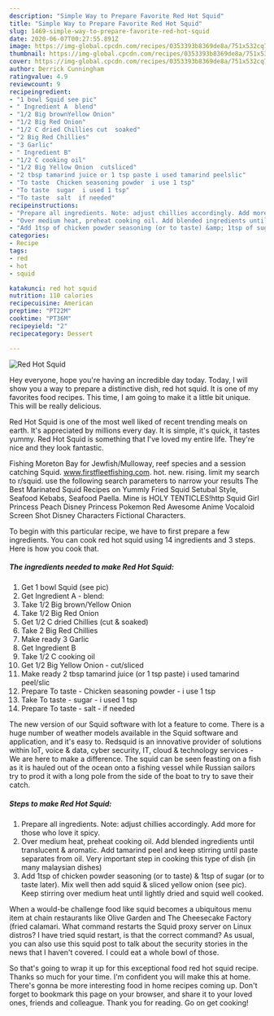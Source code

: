 ```yaml
---
description: "Simple Way to Prepare Favorite Red Hot Squid"
title: "Simple Way to Prepare Favorite Red Hot Squid"
slug: 1469-simple-way-to-prepare-favorite-red-hot-squid
date: 2020-06-07T00:27:55.891Z
image: https://img-global.cpcdn.com/recipes/0353393b8369de8a/751x532cq70/red-hot-squid-recipe-main-photo.jpg
thumbnail: https://img-global.cpcdn.com/recipes/0353393b8369de8a/751x532cq70/red-hot-squid-recipe-main-photo.jpg
cover: https://img-global.cpcdn.com/recipes/0353393b8369de8a/751x532cq70/red-hot-squid-recipe-main-photo.jpg
author: Derrick Cunningham
ratingvalue: 4.9
reviewcount: 9
recipeingredient:
- "1 bowl Squid see pic"
- " Ingredient A  blend"
- "1/2 Big brownYellow Onion"
- "1/2 Big Red Onion"
- "1/2 C dried Chillies cut  soaked"
- "2 Big Red Chillies"
- "3 Garlic"
- " Ingredient B"
- "1/2 C cooking oil"
- "1/2 Big Yellow Onion  cutsliced"
- "2 tbsp tamarind juice or 1 tsp paste i used tamarind peelslic"
- "To taste  Chicken seasoning powder  i use 1 tsp"
- "To taste  sugar  i used 1 tsp"
- "To taste  salt  if needed"
recipeinstructions:
- "Prepare all ingredients. Note: adjust chillies accordingly. Add more for those who love it spicy."
- "Over medium heat, preheat cooking oil. Add blended ingredients until translucent &amp; aromatic. Add tamarind peel and keep stirring until paste separates from oil. Very important step in cooking this type of dish (in many malaysian dishes)"
- "Add 1tsp of chicken powder seasoning (or to taste) &amp; 1tsp of sugar (or to taste later). Mix well then add squid &amp; sliced yellow onion (see pic). Keep stirring over medium heat until lightly dried and squid well cooked."
categories:
- Recipe
tags:
- red
- hot
- squid

katakunci: red hot squid 
nutrition: 110 calories
recipecuisine: American
preptime: "PT22M"
cooktime: "PT36M"
recipeyield: "2"
recipecategory: Dessert

---
```



![Red Hot Squid](https://img-global.cpcdn.com/recipes/0353393b8369de8a/751x532cq70/red-hot-squid-recipe-main-photo.jpg)

Hey everyone, hope you're having an incredible day today. Today, I will show you a way to prepare a distinctive dish, red hot squid. It is one of my favorites food recipes. This time, I am going to make it a little bit unique. This will be really delicious.

Red Hot Squid is one of the most well liked of recent trending meals on earth. It's appreciated by millions every day. It is simple, it's quick, it tastes yummy. Red Hot Squid is something that I've loved my entire life. They're nice and they look fantastic.

Fishing Moreton Bay for Jewfish/Mulloway, reef species and a session catching Squid. www.firstfleetfishing.com. hot. new. rising. limit my search to r/squid. use the following search parameters to narrow your results The Best Marinated Squid Recipes on Yummly Fried Squid Setubal Style, Seafood Kebabs, Seafood Paella. Mine is HOLY TENTICLES!http Squid Girl Princess Peach Disney Princess Pokemon Red Awesome Anime Vocaloid Screen Shot Disney Characters Fictional Characters.


To begin with this particular recipe, we have to first prepare a few ingredients. You can cook red hot squid using 14 ingredients and 3 steps. Here is how you cook that.

<!--inarticleads1-->

##### The ingredients needed to make Red Hot Squid:

1. Get 1 bowl Squid (see pic)
1. Get  Ingredient A - blend:
1. Take 1/2 Big brown/Yellow Onion
1. Take 1/2 Big Red Onion
1. Get 1/2 C dried Chillies (cut &amp; soaked)
1. Take 2 Big Red Chillies
1. Make ready 3 Garlic
1. Get  Ingredient B
1. Take 1/2 C cooking oil
1. Get 1/2 Big Yellow Onion - cut/sliced
1. Make ready 2 tbsp tamarind juice (or 1 tsp paste) i used tamarind peel/slic
1. Prepare To taste - Chicken seasoning powder - i use 1 tsp
1. Take To taste - sugar - i used 1 tsp
1. Prepare To taste - salt - if needed


The new version of our Squid software with lot a feature to come. There is a huge number of weather models available in the Squid software and application, and it&#39;s easy to. Redsquid is an innovative provider of solutions within IoT, voice &amp; data, cyber security, IT, cloud &amp; technology services - We are here to make a difference. The squid can be seen feasting on a fish as it is hauled out of the ocean onto a fishing vessel while Russian sailors try to prod it with a long pole from the side of the boat to try to save their catch. 

<!--inarticleads2-->

##### Steps to make Red Hot Squid:

1. Prepare all ingredients. Note: adjust chillies accordingly. Add more for those who love it spicy.
1. Over medium heat, preheat cooking oil. Add blended ingredients until translucent &amp; aromatic. Add tamarind peel and keep stirring until paste separates from oil. Very important step in cooking this type of dish (in many malaysian dishes)
1. Add 1tsp of chicken powder seasoning (or to taste) &amp; 1tsp of sugar (or to taste later). Mix well then add squid &amp; sliced yellow onion (see pic). Keep stirring over medium heat until lightly dried and squid well cooked.


When a would-be challenge food like squid becomes a ubiquitous menu item at chain restaurants like Olive Garden and The Cheesecake Factory (fried calamari. What command restarts the Squid proxy server on Linux distros? I have tried squid restart, is that the correct command? As usual, you can also use this squid post to talk about the security stories in the news that I haven&#39;t covered. I could eat a whole bowl of those. 

So that's going to wrap it up for this exceptional food red hot squid recipe. Thanks so much for your time. I'm confident you will make this at home. There's gonna be more interesting food in home recipes coming up. Don't forget to bookmark this page on your browser, and share it to your loved ones, friends and colleague. Thank you for reading. Go on get cooking!

